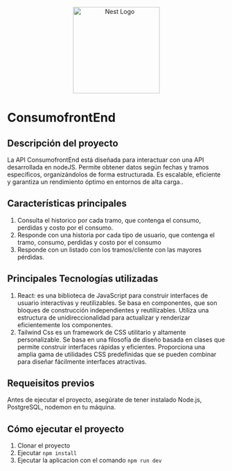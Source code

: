 <p align="center">
  <a href="https://es.react.dev/" target="blank"><img src="https://blog.wildix.com/wp-content/uploads/2020/06/react-logo.jpg" width="200" alt="Nest Logo" /></a>
</p>

# ConsumofrontEnd

## Descripción del proyecto

La API ConsumofrontEnd está diseñada para interactuar con una API desarrollada en nodeJS. Permite obtener datos según fechas y tramos específicos, organizándolos de forma estructurada. Es escalable, eficiente y garantiza un rendimiento óptimo en entornos de alta carga..

## Características principales

1. Consulta el historico por cada tramo, que contenga el consumo, perdidas y costo por el consumo.
2. Responde con una historia por cada tipo de usuario, que contenga el tramo, consumo, perdidas y costo por el consumo
3. Responde con un listado con los tramos/cliente con las mayores pérdidas.

## Principales  Tecnologías utilizadas

1. React: es una biblioteca de JavaScript para construir interfaces de usuario interactivas y reutilizables.
Se basa en componentes, que son bloques de construcción independientes y reutilizables.
Utiliza una estructura de unidireccionalidad para actualizar y renderizar eficientemente los componentes.
2. Tailwind Css es un framework de CSS utilitario y altamente personalizable.
Se basa en una filosofía de diseño basada en clases que permite construir interfaces rápidas y eficientes.
Proporciona una amplia gama de utilidades CSS predefinidas que se pueden combinar para diseñar fácilmente interfaces atractivas.


## Requeisitos previos

Antes de ejecutar el proyecto, asegúrate de tener instalado Node.js, PostgreSQL, nodemon en tu máquina.

## Cómo ejecutar el proyecto

1. Clonar el proyecto
2. Ejecutar `npm install`
3. Ejecutar la aplicacion con el comando `npm run dev`

